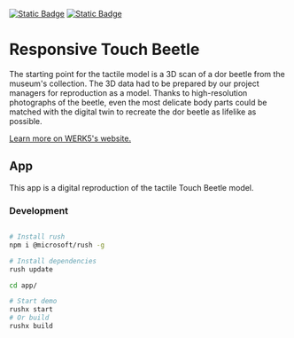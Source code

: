 [![Static Badge](https://img.shields.io/badge/lang-en-blue)](./README.md)
[![Static Badge](https://img.shields.io/badge/lang-de-grey)](./README.de.md)


# Responsive Touch Beetle

The starting point for the tactile model is a 3D scan of a dor beetle from the museum's collection. The 3D data had to be prepared by our project managers for reproduction as a model. Thanks to high-resolution photographs of the beetle, even the most delicate body parts could be matched with the digital twin to recreate the dor beetle as lifelike as possible.

[Learn more on WERK5's website.](hhttps://werk5.com/en/projects/dor-beetle-responsive-tactile-model/)

## App

This app is a digital reproduction of the tactile Touch Beetle model.

### Development

```sh

# Install rush
npm i @microsoft/rush -g

# Install dependencies
rush update

cd app/

# Start demo
rushx start
# Or build
rushx build
```